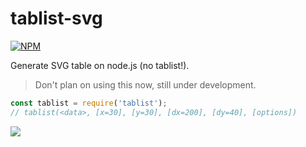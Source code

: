 # tablist-svg

[![NPM](https://nodei.co/npm/tablist-svg.png)](https://nodei.co/npm/tablist-svg/)

Generate SVG table on node.js (no tablist!).
> Don't plan on using this now, still under development.

```javascript
const tablist = require('tablist');
// tablist(<data>, [x=30], [y=30], [dx=200], [dy=40], [options])
```

![](https://ga-beacon.deno.dev/G-RC63DPBH3P:SH3Eq-NoQ9mwgYeHWxu7cw/github.com/nodef/tablist-svg)

